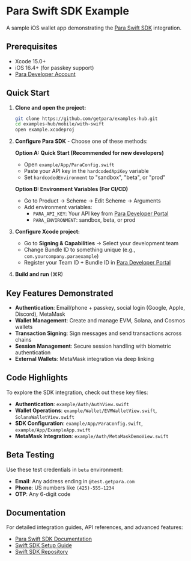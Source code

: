 # Para Swift SDK Example

A sample iOS wallet app demonstrating the [Para Swift SDK](https://github.com/getpara/swift-sdk) integration.

## Prerequisites

- Xcode 15.0+
- iOS 16.4+ (for passkey support)
- [Para Developer Account](https://developer.getpara.com/)

## Quick Start

1. **Clone and open the project:**
   ```bash
   git clone https://github.com/getpara/examples-hub.git
   cd examples-hub/mobile/with-swift
   open example.xcodeproj
   ```

2. **Configure Para SDK** - Choose one of these methods:

   **Option A: Quick Start (Recommended for new developers)**
   - Open `example/App/ParaConfig.swift`
   - Paste your API key in the `hardcodedApiKey` variable
   - Set `hardcodedEnvironment` to "sandbox", "beta", or "prod"
   
   **Option B: Environment Variables (For CI/CD)**
   - Go to Product → Scheme → Edit Scheme → Arguments
   - Add environment variables:
     - `PARA_API_KEY`: Your API key from [Para Developer Portal](https://developer.getpara.com/)
     - `PARA_ENVIRONMENT`: sandbox, beta, or prod

3. **Configure Xcode project:**
   - Go to **Signing & Capabilities** → Select your development team
   - Change Bundle ID to something unique (e.g., `com.yourcompany.paraexample`)
   - Register your Team ID + Bundle ID in [Para Developer Portal](https://developer.getpara.com/)

4. **Build and run** (⌘R)

## Key Features Demonstrated

- **Authentication**: Email/phone + passkey, social login (Google, Apple, Discord), MetaMask
- **Wallet Management**: Create and manage EVM, Solana, and Cosmos wallets
- **Transaction Signing**: Sign messages and send transactions across chains
- **Session Management**: Secure session handling with biometric authentication
- **External Wallets**: MetaMask integration via deep linking

## Code Highlights

To explore the SDK integration, check out these key files:
- **Authentication**: `example/Auth/AuthView.swift`
- **Wallet Operations**: `example/Wallet/EVMWalletView.swift`, `SolanaWalletView.swift`
- **SDK Configuration**: `example/App/ParaConfig.swift`, `example/App/ExampleApp.swift`
- **MetaMask Integration**: `example/Auth/MetaMaskDemoView.swift`

## Beta Testing

Use these test credentials in `beta` environment:
- **Email**: Any address ending in `@test.getpara.com`
- **Phone**: US numbers like `(425)-555-1234`
- **OTP**: Any 6-digit code

## Documentation

For detailed integration guides, API references, and advanced features:
- [Para Swift SDK Documentation](https://docs.getpara.com/alpha/swift/overview)
- [Swift SDK Setup Guide](https://docs.getpara.com/alpha/swift/setup)
- [Swift SDK Repository](https://github.com/getpara/swift-sdk)
